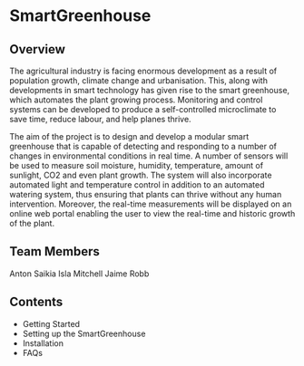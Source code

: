 # SmartGreenhouse

## Overview
The agricultural industry is facing enormous development as a result of population growth, climate change and urbanisation. This, along with developments in smart technology has given rise to the smart greenhouse, which automates the plant growing process. Monitoring and control systems can be developed to produce a self-controlled microclimate to save time, reduce labour, and help planes thrive.

The aim of the project is to design and develop a modular smart greenhouse that is capable of detecting and responding to a number of changes in environmental conditions in real time. A number of sensors will be used to measure soil moisture, humidity, temperature, amount of sunlight, CO2 and even plant growth. The system will also incorporate automated light and temperature control in addition to an automated watering system, thus ensuring that plants can thrive without any human intervention. Moreover, the real-time measurements will be displayed on an online web portal enabling the user to view the real-time and historic growth of the plant.

## Team Members
Anton Saikia
Isla Mitchell
Jaime Robb

## Contents
* Getting Started
* Setting up the SmartGreenhouse
* Installation
* FAQs
